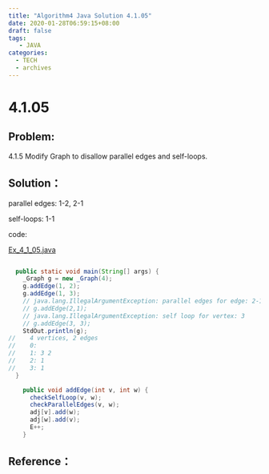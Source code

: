 ```yaml
---
title: "Algorithm4 Java Solution 4.1.05"
date: 2020-01-28T06:59:15+08:00
draft: false
tags:
   - JAVA
categories:
  - TECH
  - archives
---
```



# 4.1.05

## Problem:

4.1.5 Modify Graph to disallow parallel edges and self-loops.

## Solution：

parallel edges: 1-2, 2-1

self-loops: 1-1

code:

[Ex_4_1_05.java](./Ex_4_1_05.java)

```java

  public static void main(String[] args) {
    _Graph g = new _Graph(4);
    g.addEdge(1, 2);
    g.addEdge(1, 3);
    // java.lang.IllegalArgumentException: parallel edges for edge: 2-1
    // g.addEdge(2,1);
    // java.lang.IllegalArgumentException: self loop for vertex: 3
    // g.addEdge(3, 3);
    StdOut.println(g);
//    4 vertices, 2 edges
//    0:
//    1: 3 2
//    2: 1
//    3: 1
  }

```

```java
    public void addEdge(int v, int w) {
      checkSelfLoop(v, w);
      checkParallelEdges(v, w);
      adj[v].add(w);
      adj[w].add(v);
      E++;
    }
```

## Reference：


